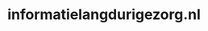 ---
layout: post
title:  "informatielangdurigezorg.nl"
internal_url:  "/data/informatielangdurigezorg.nl.html"
categories: dutchgov
---